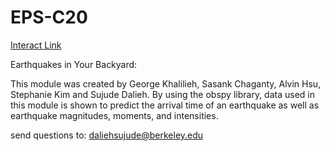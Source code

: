 # EPS-C20

[Interact Link](http://datahub.berkeley.edu/user-redirect/interact?account=ds-modules&repo=EPS-C20&branch=master&path=)

Earthquakes in Your Backyard: 

This module was created by George Khalilieh, Sasank Chaganty, Alvin Hsu, Stephanie Kim and Sujude Dalieh. By using the obspy library, data used in this module is shown to predict the arrival time of an earthquake as well as earthquake magnitudes, moments, and intensities. 

send questions to: daliehsujude@berkeley.edu
